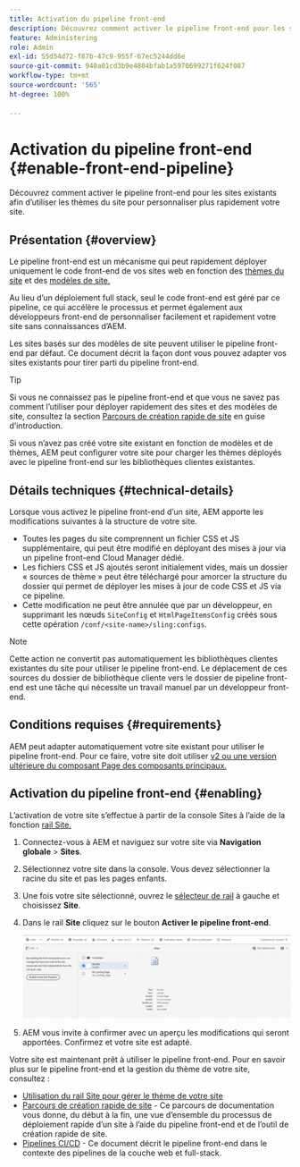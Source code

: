 ```yaml
---
title: Activation du pipeline front-end
description: Découvrez comment activer le pipeline front-end pour les sites existants afin d’utiliser les thèmes du site pour personnaliser plus rapidement votre site.
feature: Administering
role: Admin
exl-id: 55d54d72-f87b-47c9-955f-67ec5244dd6e
source-git-commit: 940a01cd3b9e4804bfab1a5970699271f624f087
workflow-type: tm+mt
source-wordcount: '565'
ht-degree: 100%

---
```


# Activation du pipeline front-end {#enable-front-end-pipeline}

Découvrez comment activer le pipeline front-end pour les sites existants afin d’utiliser les thèmes du site pour personnaliser plus rapidement votre site.

## Présentation {#overview}

Le pipeline front-end est un mécanisme qui peut rapidement déployer uniquement le code front-end de vos sites web en fonction des [thèmes du site](site-themes.md) et des [modèles de site.](site-templates.md)

Au lieu d’un déploiement full stack, seul le code front-end est géré par ce pipeline, ce qui accélère le processus et permet également aux développeurs front-end de personnaliser facilement et rapidement votre site sans connaissances d’AEM.

Les sites basés sur des modèles de site peuvent utiliser le pipeline front-end par défaut. Ce document décrit la façon dont vous pouvez adapter vos sites existants pour tirer parti du pipeline front-end.

>[!TIP]
>
>Si vous ne connaissez pas le pipeline front-end et que vous ne savez pas comment l’utiliser pour déployer rapidement des sites et des modèles de site, consultez la section [Parcours de création rapide de site](/help/journey-sites/quick-site/overview.md) en guise d’introduction.

Si vous n’avez pas créé votre site existant en fonction de modèles et de thèmes, AEM peut configurer votre site pour charger les thèmes déployés avec le pipeline front-end sur les bibliothèques clientes existantes.

## Détails techniques {#technical-details}

Lorsque vous activez le pipeline front-end d’un site, AEM apporte les modifications suivantes à la structure de votre site.

* Toutes les pages du site comprennent un fichier CSS et JS supplémentaire, qui peut être modifié en déployant des mises à jour via un pipeline front-end Cloud Manager dédié.
* Les fichiers CSS et JS ajoutés seront initialement vides, mais un dossier « sources de thème » peut être téléchargé pour amorcer la structure du dossier qui permet de déployer les mises à jour de code CSS et JS via ce pipeline.
* Cette modification ne peut être annulée que par un développeur, en supprimant les nœuds `SiteConfig` et `HtmlPageItemsConfig` créés sous cette opération `/conf/<site-name>/sling:configs`.

>[!NOTE]
>
>Cette action ne convertit pas automatiquement les bibliothèques clientes existantes du site pour utiliser le pipeline front-end. Le déplacement de ces sources du dossier de bibliothèque cliente vers le dossier de pipeline front-end est une tâche qui nécessite un travail manuel par un développeur front-end.

## Conditions requises {#requirements}

AEM peut adapter automatiquement votre site existant pour utiliser le pipeline front-end. Pour ce faire, votre site doit utiliser [v2 ou une version ultérieure du composant Page des composants principaux.](https://experienceleague.adobe.com/docs/experience-manager-core-components/using/components/page.html?lang=fr)

## Activation du pipeline front-end {#enabling}

L’activation de votre site s’effectue à partir de la console Sites à l’aide de la fonction [rail Site.](site-rail.md)

1. Connectez-vous à AEM et naviguez sur votre site via **Navigation globale** > **Sites**.
1. Sélectionnez votre site dans la console. Vous devez sélectionner la racine du site et pas les pages enfants.
1. Une fois votre site sélectionné, ouvrez le [sélecteur de rail](/help/sites-cloud/authoring/getting-started/basic-handling.md#rail-selector) à gauche et choisissez **Site**.
1. Dans le rail **Site** cliquez sur le bouton **Activer le pipeline front-end**.

   ![Activation du pipeline front-end](/help/sites-cloud/administering/assets/enable-front-end-pipeline.png)

1. AEM vous invite à confirmer avec un aperçu les modifications qui seront apportées. Confirmez et votre site est adapté.

Votre site est maintenant prêt à utiliser le pipeline front-end. Pour en savoir plus sur le pipeline front-end et la gestion du thème de votre site, consultez :

* [Utilisation du rail Site pour gérer le thème de votre site](site-rail.md)
* [Parcours de création rapide de site](/help/journey-sites/quick-site/overview.md) - Ce parcours de documentation vous donne, du début à la fin, une vue d’ensemble du processus de déploiement rapide d’un site à l’aide du pipeline front-end et de l’outil de création rapide de site.
* [Pipelines CI/CD](/help/implementing/cloud-manager/configuring-pipelines/introduction-ci-cd-pipelines.md#front-end) - Ce document décrit le pipeline front-end dans le contexte des pipelines de la couche web et full-stack.
